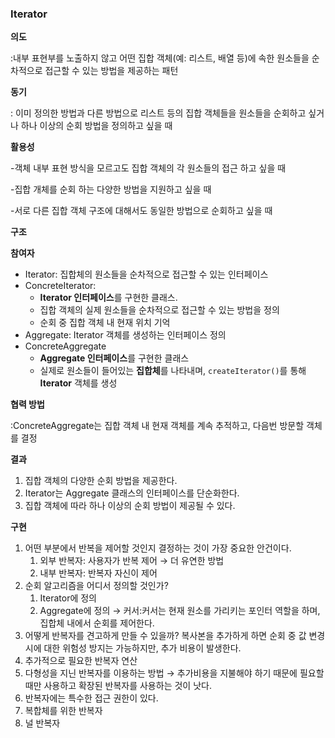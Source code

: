 ### Iterator

**의도**

:내부 표현부를 노출하지 않고 어떤 집합 객체(예: 리스트, 배열 등)에 속한 원소들을 순차적으로 접근할 수 있는 방법을 제공하는 패턴

**동기**

: 이미 정의한 방법과 다른 방법으로 리스트 등의 집합 객체들을 원소들을 순회하고 싶거나 하나 이상의 순회 방법을 정의하고 싶을 때

**활용성**

-객체 내부 표현 방식을 모르고도 집합 객체의 각 원소들의 접근 하고 싶을 때

-집합 개체를 순회 하는 다양한 방법을 지원하고 싶을 때

-서로 다른 집합 객체 구조에 대해서도 동일한 방법으로 순회하고 싶을 때

**구조**

**참여자**

- Iterator: 집합체의 원소들을 순차적으로 접근할 수 있는 인터페이스
- ConcreteIterator:
    - **Iterator 인터페이스**를 구현한 클래스.
    - 집합 객체의 실제 원소들을 순차적으로 접근할 수 있는 방법을 정의
    - 순회 중 집합 객체 내 현재 위치 기억
- Aggregate: Iterator 객체를 생성하는 인터페이스 정의
- ConcreteAggregate
    - **Aggregate 인터페이스**를 구현한 클래스
    - 실제로 원소들이 들어있는 **집합체**를 나타내며, `createIterator()`를 통해 **Iterator** 객체를 생성

**협력 방법**

:ConcreteAggregate는 집합 객체 내 현재 객체를 계속 추적하고, 다음번 방문할 객체를 결정

**결과**

1. 집합 객체의 다양한 순회 방법을 제공한다.
2. Iterator는 Aggregate 클래스의 인터페이스를 단순화한다.
3. 집합 객체에 따라 하나 이상의 순회 방법이 제공될 수 있다.

**구현**

1. 어떤 부분에서 반복을 제어할 것인지 결정하는 것이 가장 중요한 안건이다.
    1. 외부 반복자: 사용자가 반복 제어 → 더 유연한 방법
    2. 내부 반복자: 반복자 자신이 제어
2. 순회 알고리즘을 어디서 정의할 것인가?
    1. Iterator에 정의
    2. Aggregate에 정의 → 커서:커서는 현재 원소를 가리키는 포인터 역할을 하며, 집합체 내에서 순회를 제어한다.
3. 어떻게 반복자를 견고하게 만들 수 있을까? 복사본을 추가하게 하면 순회 중 값 변경시에 대한 위험성 방지는 가능하지만, 추가 비용이 발생한다.
4. 추가적으로 필요한 반복자 연산
5. 다형성을 지닌 반복자를 이용하는 방법 → 추가비용을 지불해야 하기 때문에 필요할 때만 사용하고 확장된 반복자를 사용하는 것이 낫다.
6. 반복자에는 특수한 접근 권한이 있다.
7. 복합체를 위한 반복자
8. 널 반복자
